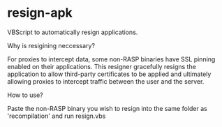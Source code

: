 # resign-apk
<p>VBScript to automatically resign applications.</p>
<p>Why is resigining neccessary?</p>
<p>For proxies to intercept data, some non-RASP binaries have SSL pinning enabled on their applications. This resigner gracefully resigns the application to allow third-party certificates to be applied and ultimately allowing proxies to intercept traffic between the user and the server.</p>

<p>How to use?</p>
<p>Paste the non-RASP binary you wish to resign into the same folder as 'recompilation' and run resign.vbs</p>
